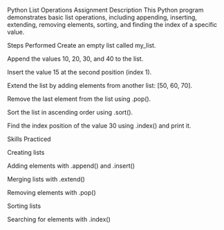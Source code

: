 Python List Operations Assignment
Description
This Python program demonstrates basic list operations, including appending, inserting, extending, removing elements, sorting, and finding the index of a specific value.

Steps Performed
Create an empty list called my_list.

Append the values 10, 20, 30, and 40 to the list.

Insert the value 15 at the second position (index 1).

Extend the list by adding elements from another list: [50, 60, 70].

Remove the last element from the list using .pop().

Sort the list in ascending order using .sort().

Find the index position of the value 30 using .index() and print it.

Skills Practiced

Creating lists

Adding elements with .append() and .insert()

Merging lists with .extend()

Removing elements with .pop()

Sorting lists

Searching for elements with .index()
